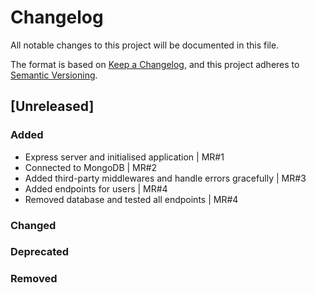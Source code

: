 # Changelog

All notable changes to this project will be documented in this file.

The format is based on
[Keep a Changelog](https://keepachangelog.com/en/1.0.0/),
and this project adheres to
[Semantic Versioning](https://semver.org/spec/v2.0.0.html).

## [Unreleased]

### Added

- Express server and initialised application | MR#1
- Connected to MongoDB | MR#2
- Added third-party middlewares and handle errors gracefully | MR#3
- Added endpoints for users | MR#4
- Removed database and tested all endpoints | MR#4

### Changed

### Deprecated

### Removed
